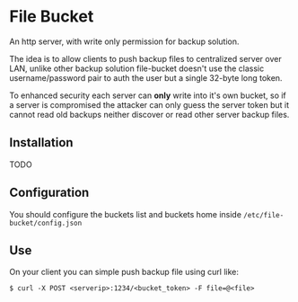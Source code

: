 # File Bucket

An http server, with write only permission for backup solution.

The idea is to allow clients to push backup files to centralized server over LAN, unlike other backup solution file-bucket doesn't use the classic username/password pair to auth the user but a single 32-byte long token.

To enhanced security each server can **only** write into it's own bucket, so if a server is compromised the attacker can only guess the server token but it cannot read old backups neither discover or read other server backup files.

## Installation

TODO

## Configuration
You should configure the buckets list and buckets home inside ```/etc/file-bucket/config.json```

## Use
On your client you can simple push backup file using curl like:

```
$ curl -X POST <serverip>:1234/<bucket_token> -F file=@<file>
```
